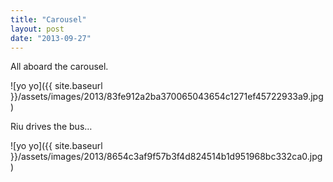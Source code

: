 ```yaml
---
title: "Carousel"
layout: post
date: "2013-09-27"
---
```


All aboard the carousel. 

![yo yo]({{ site.baseurl }}/assets/images/2013/83fe912a2ba370065043654c1271ef45722933a9.jpg)

Riu drives the bus…

![yo yo]({{ site.baseurl }}/assets/images/2013/8654c3af9f57b3f4d824514b1d951968bc332ca0.jpg)

